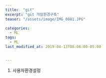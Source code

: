 ```yaml
---
title:  "git"
excerpt: "git 개발환경구축"
teaser: "/assets/image/IMG_0081.JPG"

categories:
  - ML
tags:
  - ML
last_modified_at: 2019-04-13T08:06:00-05:00


---
```


1. 사용자환경설정

